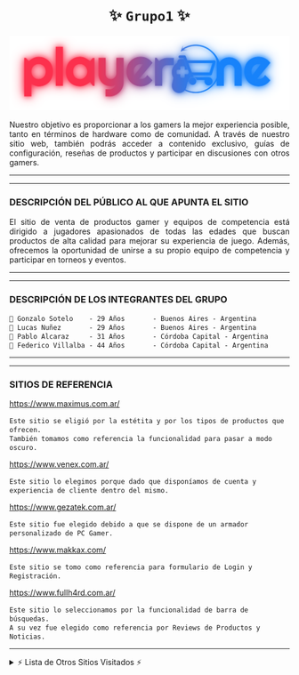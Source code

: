 <div align="center">

#  ******✨ `Grupo1` ✨******

</div>

![playerOne](./public/img/logoBarra.png)


<div align="justify">

Nuestro objetivo es proporcionar a los gamers la mejor experiencia posible, tanto en términos de hardware como de comunidad. A través de nuestro sitio web, también podrás acceder a contenido exclusivo, guías de configuración, reseñas de productos y participar en discusiones con otros gamers.

</div>

***
***

### **DESCRIPCIÓN DEL PÚBLICO AL QUE APUNTA EL SITIO**

<div align="justify">

El sitio de venta de productos gamer y equipos de competencia está dirigido a jugadores apasionados de todas las edades que buscan productos de alta calidad para mejorar su experiencia de juego. Además, ofrecemos la oportunidad de unirse a su propio equipo de competencia y participar en torneos y eventos.

</div>


***
***

### **DESCRIPCIÓN DE LOS INTEGRANTES DEL GRUPO**

```
👋 Gonzalo Sotelo    - 29 Años       - Buenos Aires - Argentina 
👋 Lucas Nuñez       - 29 Años       - Buenos Aires - Argentina 
👋 Pablo Alcaraz     - 31 Años       - Córdoba Capital - Argentina
👋 Federico Villalba - 44 Años       - Córdoba Capital - Argentina
```
---
---
### **SITIOS DE REFERENCIA**


https://www.maximus.com.ar/
```
Este sitio se eligió por la estétita y por los tipos de productos que ofrecen.
También tomamos como referencia la funcionalidad para pasar a modo oscuro.
```

https://www.venex.com.ar/
```
Este sitio lo elegimos porque dado que disponíamos de cuenta y experiencia de cliente dentro del mismo.
```

https://www.gezatek.com.ar/

```
Este sitio fue elegido debido a que se dispone de un armador personalizado de PC Gamer.
```

https://www.makkax.com/
```
Este sitio se tomo como referencia para formulario de Login y Registración.
```

https://www.fullh4rd.com.ar/
```
Este sitio lo seleccionamos por la funcionalidad de barra de búsquedas.
A su vez fue elegido como referencia por Reviews de Productos y Noticias.
```
---

<details>
 <summary> ⚡ Lista de Otros Sitios Visitados ⚡</summary>

https://www.razer.com/

https://www.tecnoeshopcba.com/

https://www.qossi.com.ar/

https://compucordoba.com.ar/computadoras

https://www.stylestore.com.ar/mundo-gaming

https://www.mymcomputacion.com/

https://www.gameplanet.com.ar/

https://nzxt.com/en-DE/collection/player-one

https://compragamer.com/

https://www.fravega.com/l/informatica/gaming-pc/

https://www.tienda.gamingcity.com.ar/

https://matrixcomputacion.com/

https://www.newegg.com/

https://www.gamestop.com/

https://ecommercesantafe.com.ar/categorias/auriculares/au-gamer/

https://www.tematika.com/ready-player-one-9789876272902.html

https://www.nextclick.com.ar/ARTICULOS/Gaming/CAT_ID=64/m=0/BUS=;/next_click_electronica.aspx

</details>
